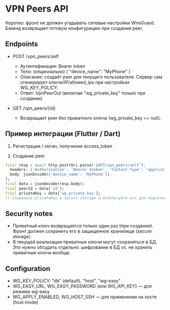 VPN Peers API
===============

Коротко: фронт не должен угадывать сетевые настройки WireGuard. Бэкенд возвращает готовую конфигурацию при создании peer.

Endpoints
---------

- POST /vpn_peers/self
  - Аутентификация: Bearer token
  - Тело: (опционально) { "device_name": "MyPhone" }
  - Описание: создаёт peer для текущего пользователя. Сервер сам сгенерирует ключи/IP/allowed_ips при настройках WG_KEY_POLICY.
  - Ответ: VpnPeerOut (включая "wg_private_key" только при создании)

- GET /vpn_peers/{id}
  - Возвращает peer без приватного ключа (wg_private_key == null).

Пример интеграции (Flutter / Dart)
----------------------------------

1) Регистрация / логин, получение access_token

2) Создание peer

```dart
final resp = await http.post(Uri.parse('$API/vpn_peers/self'),
  headers: {'Authorization': 'Bearer $token', 'Content-Type': 'application/json'},
  body: jsonEncode({'device_name': 'MyPhone'}),
);
final data = jsonDecode(resp.body);
final peerId = data['id'];
final privateKey = data['wg_private_key'];
// Сохраните privateKey в secure storage и используйте его для поднятия интерфейса
```

Security notes
--------------

- Приватный ключ возвращается только один раз (при создании). Фронт должен сохранить его в защищенное хранилище (secure storage).
- В текущей реализации приватные ключи могут сохраняться в БД. Это нужно обсудить отдельно: шифрование в БД vs. не хранить приватные ключи вообще.

Configuration
-------------

- WG_KEY_POLICY: "db" (default), "host", "wg-easy"
- WG_EASY_URL, WG_EASY_PASSWORD (или WG_API_KEY) — для режима wg-easy
- WG_APPLY_ENABLED, WG_HOST_SSH — для применения на хосте (host mode)
